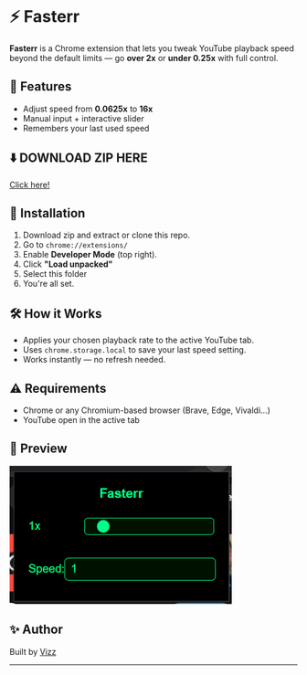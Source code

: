 # ⚡️ Fasterr

**Fasterr** is a Chrome extension that lets you tweak YouTube playback speed beyond the default limits — go **over 2x** or **under 0.25x** with full control.

## 🚀 Features

- Adjust speed from **0.0625x** to **16x**
- Manual input + interactive slider
- Remembers your last used speed

## ⬇️ DOWNLOAD ZIP HERE 
[Click here!](https://github.com/Visalan-H/Fasterr/archive/refs/heads/main.zip)

## 🧩 Installation

1. Download zip and extract or clone this repo.
2. Go to `chrome://extensions/`
3. Enable **Developer Mode** (top right).
4. Click **"Load unpacked"**
5. Select this folder
6. You're all set.

## 🛠 How it Works

- Applies your chosen playback rate to the active YouTube tab.
- Uses `chrome.storage.local` to save your last speed setting.
- Works instantly — no refresh needed.

## ⚠️ Requirements

- Chrome or any Chromium-based browser (Brave, Edge, Vivaldi...)
- YouTube open in the active tab

## 📸 Preview

![Fasterr Extension Preview](preview.png)

## ✨ Author

Built by [Vizz](https://github.com/Visalan-H)

---
